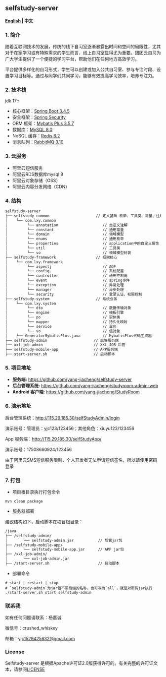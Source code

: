 ## **selfstudy-server**

**[English](https://github.com/yang-jiacheng/selfstudy-server/blob/master/README.md) | 中文**

### 1. 简介

随着互联网技术的发展，传统的线下自习室逐渐暴露出时间和空间的局限性，尤其对于在家学习或有特殊需求的学生而言，线上自习室显得尤为重要。团团云自习为广大学生提供了一个便捷的学习平台，帮助他们在任何地方高效学习。

平台提供多样化的自习形式，学生可以创建或加入公共自习室、参与专注时段、设置学习目标等。通过与同学们共同学习，能够有效提高学习效率，培养专注力。



### 2. 技术栈

jdk 17+

- 核心框架：[Spring Boot 3.4.5](https://github.com/spring-projects/spring-boot)
- 安全框架：[Spring Security](https://github.com/spring-projects/spring-security)
- ORM 框架：[Mybatis Plus 3.5.7](https://github.com/baomidou/mybatis-plus)
- 数据库：[MySQL 8.0](https://github.com/mysql/mysql-server)
- NoSQL 缓存：[Redis 6.2](https://github.com/redis/redis)
- 消息队列：[RabbitMQ 3.10](https://github.com/rabbitmq/rabbitmq-server)

### 3. 云服务

- 阿里云短信服务
- 阿里云RDS数据库mysql 8
- 阿里云对象存储（OSS）
- 阿里云内容分发网络（CDN）

### 4. 结构

```txt
selfstudy-server    
├── selfstudy-common                     // 定义基础 枚举、工具类、常量、注解、配置
│    └── com.lxy.common
│         └── annotation                    // 自定义注解
│         └── constant                      // 通用常量
│         └── domain                        // 领域模型
│         └── enums                         // 通用枚举
│         └── properties                    // application中的自定义属性
│         └── util                          // 工具类
│         └── vo                            // 领域模型封装
├── selfstudy-framework                  // 框架核心
│    └── com.lxy.framework
│         └── aspectj                       // AOP
│         └── config                        // 系统配置
│         └── controller                    // 通用控制器
│         └── event                         // spring事件
│         └── exception                     // 异常处理
│         └── manager                       // 异步处理
│         └── security                      // 登录认证，权限控制
├── selfstudy-system                     // 系统业务
│    └── com.lxy.system
│         └── dto                           // 数据传输对象
│         └── engine                        // 模板引擎
│         └── po                            // 实体类
│         └── mapper                        // 持久化映射
│         └── service                       // 业务
│         └── vo                            // 值对象
│    └── GeneratorMybatisPlus.java          // MybatisPlus代码生成器
├── selfstudy-admin                     // 后管服务端
├── xxl-job-admin                       // XXL-JOB 后管
├── selfstudy-mobile-app                // APP服务端
├── start-server.sh                     // 启动脚本
```

### 5. 项目地址

- **服务端:** https://github.com/yang-jiacheng/selfstudy-server
- **后台管理系统:** https://github.com/yang-jiacheng/studyroom-admin-web
- **Android 客户端:** https://github.com/yang-jiacheng/StudyRoom

### 6. 演示地址

后台管理系统：http://115.29.185.30/selfStudyAdmin/login

演示账号：管理员：yjc123/123456；其他角色：xiuyu123/123456

App 服务端：http://115.29.185.30/selfStudyApp/

演示账号：17508660924/123456

由于阿里云SMS短信服务限制，个人开发者无法申请短信签名，所以请使用密码登录

### 7. 打包

- 项目根目录执行打包命令

```shell
mvn clean package
```

- 服务器部署

建议结构如下，启动脚本在项目根目录：

```txt
/java     
├── /selfstudy-admin/           
│       └── selfstudy-admin.jar           // 后管jar包
├── /selfstudy-mobile-app/
│       └── selfstudy-mobile-app.jar      // APP jar包
├── /xxl-job-admin/
│       └── xxl-job-admin.jar 
├── /start-server.sh                      // 启动脚本
```

- 部署命令

```shell
# start | restart | stop
# `selfstudy-admin`为jar包不带后缀的名称，也可写为`all`，就是对所有jar执行
./start-server.sh start selfstudy-admin
```

### 联系我

如有任何问题请联系：杨嘉诚

微信号：crushed_whiskey

邮箱：yjc1529425632@gmail.com

### License

Selfstudy-server 是根据Apache许可证2.0版获得许可的。有关完整的许可证文本，请参阅[LICENSE](https://github.com/yang-jiacheng/selfstudy-server/blob/master/LICENSE)
